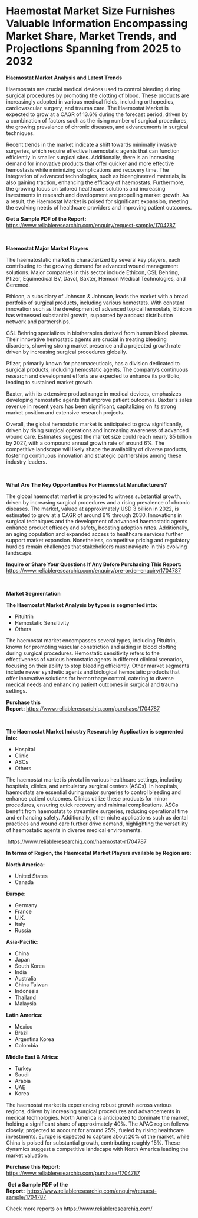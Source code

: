 <p><h1>Haemostat Market Size Furnishes Valuable Information Encompassing Market Share, Market Trends, and Projections Spanning from 2025 to 2032</h1></p><p><strong>Haemostat Market Analysis and Latest Trends</strong></p>
<p><p>Haemostats are crucial medical devices used to control bleeding during surgical procedures by promoting the clotting of blood. These products are increasingly adopted in various medical fields, including orthopedics, cardiovascular surgery, and trauma care. The Haemostat Market is expected to grow at a CAGR of 13.6% during the forecast period, driven by a combination of factors such as the rising number of surgical procedures, the growing prevalence of chronic diseases, and advancements in surgical techniques.</p><p>Recent trends in the market indicate a shift towards minimally invasive surgeries, which require effective haemostatic agents that can function efficiently in smaller surgical sites. Additionally, there is an increasing demand for innovative products that offer quicker and more effective hemostasis while minimizing complications and recovery time. The integration of advanced technologies, such as bioengineered materials, is also gaining traction, enhancing the efficacy of haemostats. Furthermore, the growing focus on tailored healthcare solutions and increasing investments in research and development are propelling market growth. As a result, the Haemostat Market is poised for significant expansion, meeting the evolving needs of healthcare providers and improving patient outcomes.</p></p>
<p><strong>Get a Sample PDF of the Report:&nbsp;</strong> <a href="https://www.reliableresearchiq.com/enquiry/request-sample/1704787?utm_campaign=3035&utm_medium=2&utm_source=Github&utm_content=ia&utm_term=03032025&utm_id=haemostat">https://www.reliableresearchiq.com/enquiry/request-sample/1704787</a></p>
<p>&nbsp;</p>
<p><strong>Haemostat Major Market Players</strong></p>
<p><p>The haematostatic market is characterized by several key players, each contributing to the growing demand for advanced wound management solutions. Major companies in this sector include Ethicon, CSL Behring, Pfizer, Equimedical BV, Davol, Baxter, Hemcon Medical Technologies, and Ceremed.</p><p>Ethicon, a subsidiary of Johnson & Johnson, leads the market with a broad portfolio of surgical products, including various hemostats. With constant innovation such as the development of advanced topical hemostats, Ethicon has witnessed substantial growth, supported by a robust distribution network and partnerships.</p><p>CSL Behring specializes in biotherapies derived from human blood plasma. Their innovative hemostatic agents are crucial in treating bleeding disorders, showing strong market presence and a projected growth rate driven by increasing surgical procedures globally.</p><p>Pfizer, primarily known for pharmaceuticals, has a division dedicated to surgical products, including hemostatic agents. The company’s continuous research and development efforts are expected to enhance its portfolio, leading to sustained market growth.</p><p>Baxter, with its extensive product range in medical devices, emphasizes developing hemostatic agents that improve patient outcomes. Baxter's sales revenue in recent years has been significant, capitalizing on its strong market position and extensive research projects.</p><p>Overall, the global hemostatic market is anticipated to grow significantly, driven by rising surgical operations and increasing awareness of advanced wound care. Estimates suggest the market size could reach nearly $5 billion by 2027, with a compound annual growth rate of around 6%. The competitive landscape will likely shape the availability of diverse products, fostering continuous innovation and strategic partnerships among these industry leaders.</p></p>
<p>&nbsp;</p>
<p><strong>What Are The Key Opportunities For Haemostat Manufacturers?</strong></p>
<p><p>The global haemostat market is projected to witness substantial growth, driven by increasing surgical procedures and a rising prevalence of chronic diseases. The market, valued at approximately USD 3 billion in 2022, is estimated to grow at a CAGR of around 6% through 2030. Innovations in surgical techniques and the development of advanced haemostatic agents enhance product efficacy and safety, boosting adoption rates. Additionally, an aging population and expanded access to healthcare services further support market expansion. Nonetheless, competitive pricing and regulatory hurdles remain challenges that stakeholders must navigate in this evolving landscape.</p></p>
<p><strong>Inquire or Share Your Questions If Any Before Purchasing This Report:</strong> <a href="https://www.reliableresearchiq.com/enquiry/pre-order-enquiry/1704787?utm_campaign=3035&utm_medium=2&utm_source=Github&utm_content=ia&utm_term=03032025&utm_id=haemostat">https://www.reliableresearchiq.com/enquiry/pre-order-enquiry/1704787</a></p>
<p>&nbsp;</p>
<p><strong>Market Segmentation</strong></p>
<p><strong>The Haemostat Market Analysis by types is segmented into:</strong></p>
<p><ul><li>Pituitrin</li><li>Hemostatic Sensitivity</li><li>Others</li></ul></p>
<p><p>The haemostat market encompasses several types, including Pituitrin, known for promoting vascular constriction and aiding in blood clotting during surgical procedures. Hemostatic sensitivity refers to the effectiveness of various hemostatic agents in different clinical scenarios, focusing on their ability to stop bleeding efficiently. Other market segments include newer synthetic agents and biological hemostatic products that offer innovative solutions for hemorrhage control, catering to diverse medical needs and enhancing patient outcomes in surgical and trauma settings.</p></p>
<p><strong>Purchase this Report:&nbsp;</strong><a href="https://www.reliableresearchiq.com/purchase/1704787?utm_campaign=3035&utm_medium=2&utm_source=Github&utm_content=ia&utm_term=03032025&utm_id=haemostat">https://www.reliableresearchiq.com/purchase/1704787</a></p>
<p>&nbsp;</p>
<p><strong>The Haemostat Market Industry Research by Application is segmented into:</strong></p>
<p><ul><li>Hospital</li><li>Clinic</li><li>ASCs</li><li>Others</li></ul></p>
<p><p>The haemostat market is pivotal in various healthcare settings, including hospitals, clinics, and ambulatory surgical centers (ASCs). In hospitals, haemostats are essential during major surgeries to control bleeding and enhance patient outcomes. Clinics utilize these products for minor procedures, ensuring quick recovery and minimal complications. ASCs benefit from haemostats to streamline surgeries, reducing operational time and enhancing safety. Additionally, other niche applications such as dental practices and wound care further drive demand, highlighting the versatility of haemostatic agents in diverse medical environments.</p></p>
<p><a href="https://www.reliableresearchiq.com/haemostat-r1704787?utm_campaign=3035&utm_medium=2&utm_source=Github&utm_content=ia&utm_term=03032025&utm_id=haemostat">&nbsp;https://www.reliableresearchiq.com/haemostat-r1704787</a></p>
<p><strong>In terms of Region, the Haemostat Market Players available by Region are:</strong></p>
<p>
    <p> <strong> North America: </strong>
        <ul>
            <li>United States</li>
            <li>Canada</li>
        </ul>
        </p> 
    <p> <strong> Europe: </strong>
        <ul>
            <li>Germany</li>
            <li>France</li>
            <li>U.K.</li>
            <li>Italy</li>
            <li>Russia</li>
        </ul>
        </p> 
    <p> <strong> Asia-Pacific: </strong>
        <ul>
            <li>China</li>
            <li>Japan</li>
            <li>South Korea</li>
            <li>India</li>
            <li>Australia</li>
            <li>China Taiwan</li>
            <li>Indonesia</li>
            <li>Thailand</li>
            <li>Malaysia</li>
        </ul>
        </p> 
    <p> <strong> Latin America: </strong>
        <ul>
            <li>Mexico</li>
            <li>Brazil</li>
            <li>Argentina Korea</li>
            <li>Colombia</li>
        </ul>
        </p> 
    <p> <strong> Middle East & Africa: </strong>
        <ul>
            <li>Turkey</li>
            <li>Saudi</li>
            <li>Arabia</li>
            <li>UAE</li>
            <li>Korea</li>
        </ul>
    </p>
    </p>
<p><p>The haemostat market is experiencing robust growth across various regions, driven by increasing surgical procedures and advancements in medical technologies. North America is anticipated to dominate the market, holding a significant share of approximately 40%. The APAC region follows closely, projected to account for around 25%, fueled by rising healthcare investments. Europe is expected to capture about 20% of the market, while China is poised for substantial growth, contributing roughly 15%. These dynamics suggest a competitive landscape with North America leading the market valuation.</p></p>
<p><strong>Purchase this Report: </strong><a href="https://www.reliableresearchiq.com/purchase/1704787?utm_campaign=3035&utm_medium=2&utm_source=Github&utm_content=ia&utm_term=03032025&utm_id=haemostat">https://www.reliableresearchiq.com/purchase/1704787</a></p>
<p>&nbsp;<strong>Get a Sample PDF of the Report:&nbsp;&nbsp;</strong><a href="https://www.reliableresearchiq.com/enquiry/request-sample/1704787?utm_campaign=3035&utm_medium=2&utm_source=Github&utm_content=ia&utm_term=03032025&utm_id=haemostat">https://www.reliableresearchiq.com/enquiry/request-sample/1704787</a></p>
<p><strong></strong></p>
<p>Check more reports on <a href="https://www.reliableresearchiq.com/?utm_campaign=3035&utm_medium=2&utm_source=Github&utm_content=ia&utm_term=03032025&utm_id=haemostat">https://www.reliableresearchiq.com/</a></p>